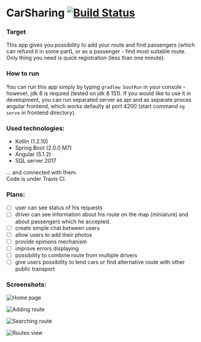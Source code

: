 # CarSharing [![Build Status](https://travis-ci.org/Azbesciak/CarSharing.svg?branch=master)](https://travis-ci.org/Azbesciak/CarSharing)
### Target
This app gives you possibility to add your route and find passengers (which can refund it in some part), or as a passenger - find most suitable route. Only thing you need is quick registration (less than one minute).

### How to run
You can run this app simply by typing `gradlew bootRun` in your console - however, jdk 8 is requred (tested on jdk 8 151).
If you would like to use it in development, you can run separated server as api and as separate proces angular frontend, which works defaulty at port 4200 (start command `ng serve` in frontend directory).

### Used technologies:
 - Kotlin (1.2.10)
 - Spring Boot (2.0.0 M7)
 - Angular (5.1.2)
 - SQL server 2017
 
... and connected with them. <br>
Code is under Travis CI.
 
### Plans:
 - [ ] user can see status of his requests
 - [ ] driver can see information about his route on the map (miniature) and about passengers which he accepted.
 - [ ] create simple chat between users
 - [ ] allow users to add their photos
 - [ ] provide opinions mechanism
 - [ ] improve errors displaying
 - [ ] possibility to combine route from multiple drivers
 - [ ] give users possibility to lend cars or find alternative route with other public transport
 
 ### Screenshots:
 ![Home page][homePage]

 ![Adding route][addRoute]

 ![Searching route][searchRoute]

 ![Routes view][routesView]

[homePage]: https://github.com/Azbesciak/CarSharing/tree/master/screenshots/mainPage.png "Home page"
[addRoute]: https://github.com/Azbesciak/CarSharing/tree/master/screenshots/addRoute.png "Add route"
[searchRoute]: https://github.com/Azbesciak/CarSharing/tree/master/screenshots/searchRoute.png "Search route"
[routesView]: https://github.com/Azbesciak/CarSharing/tree/master/screenshots/routesView.png "Routes view"
